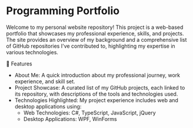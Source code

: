 # Programming Portfolio

Welcome to my personal website repository! This project is a web-based portfolio that showcases my professional experience, skills, and projects. The site provides an overview of my background and a comprehensive list of GitHub repositories I've contributed to, highlighting my expertise in various technologies.

📌 Features
* About Me: A quick introduction about my professional journey, work experience, and skill set.
* Project Showcase: A curated list of my GitHub projects, each linked to its repository, with descriptions of the tools and technologies used.
* Technologies Highlighted: My project experience includes web and desktop applications using:
    * Web Technologies: C#, TypeScript, JavaScript, jQuery
    * Desktop Applications: WPF, WinForms
